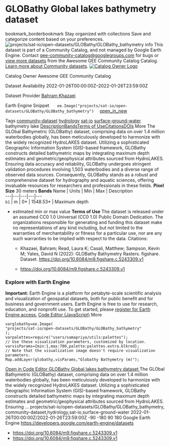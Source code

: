  
#  GLOBathy Global lakes bathymetry dataset 
bookmark_borderbookmark Stay organized with collections  Save and categorize content based on your preferences.
![projects/sat-io/open-datasets/GLOBathy/GLOBathy_bathymetry](https://developers.google.com/earth-engine/datasets/images/sat-io/projects_sat-io_open-datasets_GLOBathy_GLOBathy_bathymetry_sample.png)
info
This dataset is part of a Community Catalog, and not managed by Google Earth Engine. Contact gee-community-catalog@googlegroups.com for bugs or [view more datasets](https://developers.google.com/earth-engine/datasets/community/sat-io) from the Awesome GEE Community Catalog Catalog. [Learn more about Community datasets](https://developers.google.com/earth-engine/datasets/community). 
[ ![Catalog Owner Logo](https://developers.google.com/static/earth-engine/datasets/logos/sat-io_logo.png) ](https://gee-community-catalog.org/) 

Catalog Owner
    Awesome GEE Community Catalog 

Dataset Availability
    2022-01-26T00:00:00Z–2022-01-26T23:59:00Z 

Dataset Provider
     [ Bahram Khazaei ](https://springernature.figshare.com/articles/dataset/GLOBathy_Bathymetry_Rasters/13404635) 

Earth Engine Snippet
     `    ee.Image("projects/sat-io/open-datasets/GLOBathy/GLOBathy_bathymetry")   ` [ open_in_new ](https://code.earthengine.google.com/?scriptPath=Examples:Datasets/sat-io/projects_sat-io_open-datasets_GLOBathy_GLOBathy_bathymetry) 

Tags
     [community-dataset](https://developers.google.com/earth-engine/datasets/tags/community-dataset) [hydrology](https://developers.google.com/earth-engine/datasets/tags/hydrology) [sat-io](https://developers.google.com/earth-engine/datasets/tags/sat-io) [surface-ground-water](https://developers.google.com/earth-engine/datasets/tags/surface-ground-water)
bathymetry
lake
[Description](https://developers.google.com/earth-engine/datasets/catalog/projects_sat-io_open-datasets_GLOBathy_GLOBathy_bathymetry#description)[Bands](https://developers.google.com/earth-engine/datasets/catalog/projects_sat-io_open-datasets_GLOBathy_GLOBathy_bathymetry#bands)[Terms of Use](https://developers.google.com/earth-engine/datasets/catalog/projects_sat-io_open-datasets_GLOBathy_GLOBathy_bathymetry#terms-of-use)[Citations](https://developers.google.com/earth-engine/datasets/catalog/projects_sat-io_open-datasets_GLOBathy_GLOBathy_bathymetry#citations)[DOIs](https://developers.google.com/earth-engine/datasets/catalog/projects_sat-io_open-datasets_GLOBathy_GLOBathy_bathymetry#dois) More
The GLObal Bathymetric (GLOBathy) dataset, comprising data on over 1.4 million waterbodies globally, has been meticulously developed to harmonize with the widely recognized HydroLAKES dataset. Utilizing a sophisticated Geographic Information System (GIS)-based framework, GLOBathy constructs detailed bathymetric maps by integrating maximum depth estimates and geometric/geophysical attributes sourced from HydroLAKES. Ensuring data accuracy and reliability, GLOBathy undergoes stringent validation procedures involving 1,503 waterbodies and a diverse range of observed data sources. Consequently, GLOBathy stands as a robust and comprehensive dataset for hydrography and aquatic sciences, offering invaluable resources for researchers and professionals in these fields.
**Pixel Size** 30 meters 
**Bands**
Name | Units | Min | Max | Description  
---|---|---|---|---  
`b1` | m |  0*  |  1548.53*  | Maximum depth  
* estimated min or max value 
**Terms of Use**
The dataset is released under an assumed CC0 1.0 Universal (CC0 1.0) Public Domain Dedication. The organizations responsible for generating and funding this dataset make no representations of any kind including, but not limited to the warranties of merchantability or fitness for a particular use, nor are any such warranties to be implied with respect to the data.
Citations:
  * Khazaei, Bahram; Read, Laura K; Casali, Matthew; Sampson, Kevin M; Yates, David N (2022): GLOBathy Bathymetry Rasters. figshare. Dataset. https://doi.org/10.6084/m9.figshare.c.5243309.v1


  * [ https://doi.org/10.6084/m9.figshare.c.5243309.v1 ](https://doi.org/10.6084/m9.figshare.c.5243309.v1)


### Explore with Earth Engine
**Important:** Earth Engine is a platform for petabyte-scale scientific analysis and visualization of geospatial datasets, both for public benefit and for business and government users. Earth Engine is free to use for research, education, and nonprofit use. To get started, please [register for Earth Engine access.](https://console.cloud.google.com/earth-engine)
[Code Editor (JavaScript)](https://developers.google.com/earth-engine/datasets/catalog/projects_sat-io_open-datasets_GLOBathy_GLOBathy_bathymetry#code-editor-javascript-sample) More
```
varglobathy=ee.Image(
"projects/sat-io/open-datasets/GLOBathy/GLOBathy_bathymetry"
);
varpalettes=require("users/samapriya/utils:palettes");
// Use these visualization parameters, customized by location.
varvisParams={min:1,max:700,palette:palettes.extra.blkred};
// Note that the visualization image doesn't require visualization parameters.
Map.addLayer(globathy,visParams,"Globathy Bathymetry (m)");
```
[ Open in Code Editor ](https://code.earthengine.google.com/?scriptPath=Examples:Datasets/sat-io/projects_sat-io_open-datasets_GLOBathy_GLOBathy_bathymetry)
[ GLOBathy Global lakes bathymetry dataset ](https://developers.google.com/earth-engine/datasets/catalog/projects_sat-io_open-datasets_GLOBathy_GLOBathy_bathymetry)
The GLObal Bathymetric (GLOBathy) dataset, comprising data on over 1.4 million waterbodies globally, has been meticulously developed to harmonize with the widely recognized HydroLAKES dataset. Utilizing a sophisticated Geographic Information System (GIS)-based framework, GLOBathy constructs detailed bathymetric maps by integrating maximum depth estimates and geometric/geophysical attributes sourced from HydroLAKES. Ensuring …
projects/sat-io/open-datasets/GLOBathy/GLOBathy_bathymetry, community-dataset,hydrology,sat-io,surface-ground-water 
2022-01-26T00:00:00Z/2022-01-26T23:59:00Z
-90 -180 90 180 
Google Earth Engine
https://developers.google.com/earth-engine/datasets
  * [ https://doi.org/10.6084/m9.figshare.c.5243309.v1 ](https://doi.org/https://springernature.figshare.com/articles/dataset/GLOBathy_Bathymetry_Rasters/13404635)
  * [ https://doi.org/10.6084/m9.figshare.c.5243309.v1 ](https://doi.org/https://developers.google.com/earth-engine/datasets/catalog/projects_sat-io_open-datasets_GLOBathy_GLOBathy_bathymetry)


